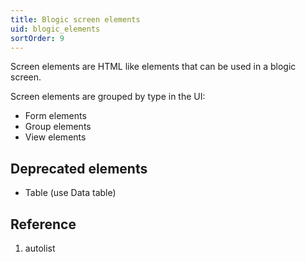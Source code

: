 ```yaml
---
title: Blogic screen elements
uid: blogic_elements
sortOrder: 9
---
```


Screen elements are HTML like elements that can be used in a blogic screen.

Screen elements are grouped by type in the UI:

* Form elements
* Group elements
* View elements

## Deprecated elements

* Table (use Data table)

## Reference

1. autolist
